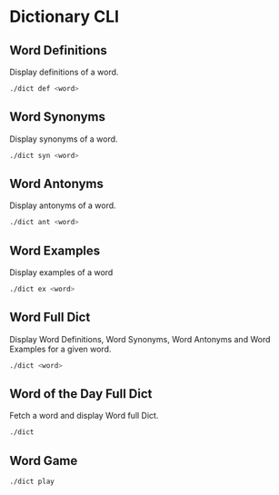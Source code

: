 # Dictionary CLI

## Word Definitions

Display definitions of a word. 
   
```bash
./dict def <word>
```

## Word Synonyms
	 
Display synonyms of a word. 

```bash
./dict syn <word>
```

## Word Antonyms
	
Display antonyms of a word.
```bash
./dict ant <word>
```
  
## Word Examples
	
Display examples of a word

```bash
./dict ex <word>
```
  
## Word Full Dict

Display Word Definitions, Word Synonyms, Word Antonyms and Word Examples for a given word.

```bash
./dict <word>
```
  
## Word of the Day Full Dict

Fetch a word and display Word full Dict.

```bash
./dict
```
## Word Game

```bash
./dict play
```
